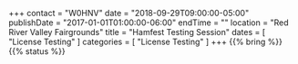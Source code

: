 +++
contact = "W0HNV"
date = "2018-09-29T09:00:00-05:00"
publishDate = "2017-01-01T01:00:00-06:00"
endTime = ""
location = "Red River Valley Fairgrounds"
title = "Hamfest Testing Session"
dates = [ "License Testing" ]
categories = [ "License Testing" ]
+++
{{% bring %}}
{{% status %}}

